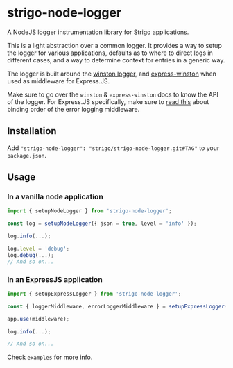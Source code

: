 # strigo-node-logger

A NodeJS logger instrumentation library for Strigo applications.

This is a light abstraction over a common logger.
It provides a way to setup the logger for various applications, defaults as to where to direct logs in different cases, and a way to determine context for entries in a generic way.

The logger is built around the [winston logger](https://github.com/winstonjs/winston), and
[express-winston](https://github.com/bithavoc/express-winston) when used as middleware for Express.JS.

Make sure to go over the `winston` & `express-winston` docs to know the API of the logger.
For Express.JS specifically, make sure to [read this](https://github.com/bithavoc/express-winston#error-logging) about binding order of the error logging middleware. 

## Installation

Add `"strigo-node-logger": "strigo/strigo-node-logger.git#TAG"` to your `package.json`.

## Usage

### In a vanilla node application

```javascript
import { setupNodeLogger } from 'strigo-node-logger';

const log = setupNodeLogger({ json = true, level = 'info' });

log.info(...);

log.level = 'debug';
log.debug(...);
// And so on...
```

### In an ExpressJS application

```javascript
import { setupExpressLogger } from 'strigo-node-logger';

const { loggerMiddleware, errorLoggerMiddleware } = setupExpressLogger({});

app.use(middleware);

log.info(...);

// And so on...
```

Check `examples` for more info.
